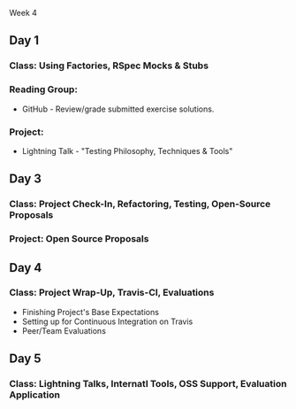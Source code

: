 Week 4

## Day 1

### Class: Using Factories, RSpec Mocks & Stubs

### Reading Group: 
* GitHub - Review/grade submitted exercise solutions. 

### Project:
* Lightning Talk - "Testing Philosophy, Techniques & Tools"

## Day 3

### Class: Project Check-In, Refactoring, Testing, Open-Source Proposals

### Project: Open Source Proposals

## Day 4

### Class: Project Wrap-Up, Travis-CI, Evaluations
* Finishing Project's Base Expectations
* Setting up for Continuous Integration on Travis
* Peer/Team Evaluations

## Day 5

### Class: Lightning Talks, Internatl Tools, OSS Support, Evaluation Application
